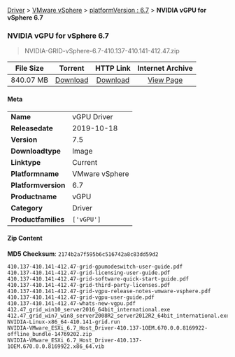 
[Driver](/README.md)  >  [VMware vSphere](/index/Driver/VMware_vSphere.md)  >  [platformVersion : 6.7](/index/Driver/VMware_vSphere/6.7.md)  >  **NVIDIA vGPU for vSphere 6.7**


###    NVIDIA vGPU for vSphere 6.7

> NVIDIA-GRID-vSphere-6.7-410.137-410.141-412.47.zip   


| **File Size** | **Torrent**  | **HTTP Link** | **Internet Archive** |
|:-------------:|:------------:|:-------------:|:--------------------:|
| 840.07 MB |  [Download](https://archive.org/download/nvgpu_NVIDIA-GRID-vSphere-6.7-410.137-410.141-412.47.zip_a8l41ceu/nvgpu_NVIDIA-GRID-vSphere-6.7-410.137-410.141-412.47.zip_a8l41ceu_archive.torrent)       | [Download](https://archive.org/compress/nvgpu_NVIDIA-GRID-vSphere-6.7-410.137-410.141-412.47.zip_a8l41ceu) | [View Page](https://archive.org/details/nvgpu_NVIDIA-GRID-vSphere-6.7-410.137-410.141-412.47.zip_a8l41ceu)       |

#### Meta

<table>
<tr><td><strong>Name</strong></td><td>vGPU Driver</td></tr>
<tr><td><strong>Releasedate</strong></td><td>2019-10-18</td></tr>
<tr><td><strong>Version</strong></td><td>7.5</td></tr>
<tr><td><strong>Downloadtype</strong></td><td>Image</td></tr>
<tr><td><strong>Linktype</strong></td><td>Current</td></tr>
<tr><td><strong>Platformname</strong></td><td>VMware vSphere</td></tr>
<tr><td><strong>Platformversion</strong></td><td>6.7</td></tr>
<tr><td><strong>Productname</strong></td><td>vGPU</td></tr>
<tr><td><strong>Category</strong></td><td>Driver</td></tr>
<tr><td><strong>Productfamilies</strong></td><td><code>['vGPU']</code></td></tr>
</table>

#### Zip Content

**MD5 Checksum**: `2174b2a7f595b6c516742a8c83dd59d2`

```text
410.137-410.141-412.47-grid-gpumodeswitch-user-guide.pdf
410.137-410.141-412.47-grid-licensing-user-guide.pdf
410.137-410.141-412.47-grid-software-quick-start-guide.pdf
410.137-410.141-412.47-grid-third-party-licenses.pdf
410.137-410.141-412.47-grid-vgpu-release-notes-vmware-vsphere.pdf
410.137-410.141-412.47-grid-vgpu-user-guide.pdf
410.137-410.141-412.47-whats-new-vgpu.pdf
412.47_grid_win10_server2016_64bit_international.exe
412.47_grid_win7_win8_server2008R2_server2012R2_64bit_international.exe
NVIDIA-Linux-x86_64-410.141-grid.run
NVIDIA-VMware_ESXi_6.7_Host_Driver-410.137-1OEM.670.0.0.8169922-offline_bundle-14769202.zip
NVIDIA-VMware_ESXi_6.7_Host_Driver-410.137-1OEM.670.0.0.8169922.x86_64.vib
```